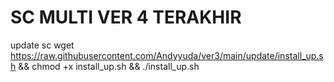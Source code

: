 # SC MULTI VER 4 TERAKHIR
update sc wget https://raw.githubusercontent.com/Andyyuda/ver3/main/update/install_up.sh && chmod +x install_up.sh && ./install_up.sh
